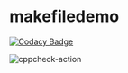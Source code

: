 # makefiledemo

[![Codacy Badge](https://api.codacy.com/project/badge/Grade/20b661ae744543d2a041f1eed68d2e5a)](https://app.codacy.com/manual/vijaymksv/makefiledemo?utm_source=github.com&utm_medium=referral&utm_content=vijaymksv/makefiledemo&utm_campaign=Badge_Grade_Dashboard)



![cppcheck-action](https://github.com/vijaymksv/makefiledemo/workflows/cppcheck-action/badge.svg)
